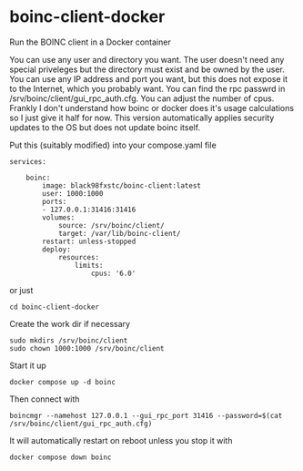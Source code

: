 # boinc-client-docker

Run the BOINC client in a Docker container

You can use any user and directory you want.
The user doesn't need any special priveleges but the directory must exist and be owned by the user.
You can use any IP address and port you want, but this does not expose it to the Internet, which you probably want.
You can find the rpc passwrd in /srv/boinc/client/gui_rpc_auth.cfg.
You can adjust the number of cpus. Frankly I don't understand how boinc or docker does it's usage calculations so I just give it half for now.
This version automatically applies security updates to the OS but does not update boinc itself.

Put this (suitably modified) into your compose.yaml file

    services:

        boinc:
            image: black98fxstc/boinc-client:latest
            user: 1000:1000
            ports:
            - 127.0.0.1:31416:31416
            volumes:
                source: /srv/boinc/client/
                target: /var/lib/boinc-client/
            restart: unless-stopped
            deploy:
                resources:
                    limits:
                        cpus: '6.0'

or just

    cd boinc-client-docker

Create the work dir if necessary

    sudo mkdirs /srv/boinc/client
    sudo chown 1000:1000 /srv/boinc/client

Start it up

    docker compose up -d boinc

Then connect with

    boincmgr --namehost 127.0.0.1 --gui_rpc_port 31416 --password=$(cat /srv/boinc/client/gui_rpc_auth.cfg)

It will automatically restart on reboot unless you stop it with

    docker compose down boinc
